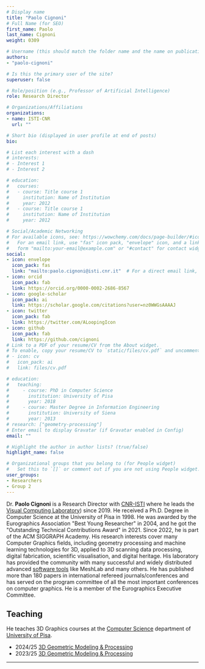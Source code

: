 ```yaml
---
# Display name
title: "Paolo Cignoni"
# Full Name (for SEO)
first_name: Paolo
last_name: Cignoni
weight: 0309

# Username (this should match the folder name and the name on publications)
authors:
- "paolo-cignoni"

# Is this the primary user of the site?
superuser: false

# Role/position (e.g., Professor of Artificial Intelligence)
role: Research Director

# Organizations/Affiliations
organizations:
- name: ISTI-CNR
  url: ""

# Short bio (displayed in user profile at end of posts)
bio: 

# List each interest with a dash
# interests:
# - Interest 1
# - Interest 2

# education:
#   courses:
#   - course: Title course 1
#     institution: Name of Institution
#     year: 2012
#   - course: Title course 1
#     institution: Name of Institution
#     year: 2012

# Social/Academic Networking
# For available icons, see: https://wowchemy.com/docs/page-builder/#icons
#   For an email link, use "fas" icon pack, "envelope" icon, and a link in the
#   form "mailto:your-email@example.com" or "#contact" for contact widget.
social:
- icon: envelope
  icon_pack: fas
  link: "mailto:paolo.cignoni@isti.cnr.it"  # For a direct email link, use "mailto:test@example.org".
- icon: orcid
  icon_pack: fab
  link: https://orcid.org/0000-0002-2686-8567
- icon: google-scholar
  icon_pack: ai
  link: https://scholar.google.com/citations?user=nz0WWGsAAAAJ
- icon: twitter
  icon_pack: fab
  link: https://twitter.com/ALoopingIcon
- icon: github
  icon_pack: fab
  link: https://github.com/cignoni
# Link to a PDF of your resume/CV from the About widget.
# To enable, copy your resume/CV to `static/files/cv.pdf` and uncomment the lines below.
# - icon: cv
#   icon_pack: ai
#   link: files/cv.pdf

# education:
#   teaching:
#     - course: PhD in Computer Science
#       institution: University of Pisa
#       year: 2018
#     - course: Master Degree in Information Engineering
#       institution: University of Siena
#       year: 2013
# research: ["geometry-processing"]
# Enter email to display Gravatar (if Gravatar enabled in Config)
email: ""

# Highlight the author in author lists? (true/false)
highlight_name: false

# Organizational groups that you belong to (for People widget)
#   Set this to `[]` or comment out if you are not using People widget.
user_groups:
- Researchers
- Group 2
---
```


Dr. **Paolo Cignoni** is a Research Director with [CNR-ISTI](https://www.isti.cnr.it) where he leads the [Visual Computing Laboratory](https://vcg.isti.cnr.it)) since 2019. He received a Ph.D. Degree in Computer Science at the University of Pisa in 1998. He was awarded by the Eurographics Association "Best Young Researcher" in 2004, and he got the "Outstanding Technical Contributions Award" in 2021. Since 2022, he is part of the ACM SIGGRAPH Academy. His research interests cover many Computer Graphics fields, including geometry processing and machine learning technologies for 3D, applied to 3D scanning data processing, digital fabrication, scientific visualisation, and digital heritage.
His laboratory has provided the community with many successful and widely distributed advanced [software tools](/software) like MeshLab and many others. He has published more than 180 papers in international refereed journals/conferences and has served on the program committee of all the most important conferences on computer graphics. He is a member of the Eurographics Executive Committee.
## Teaching

He teaches 3D Graphics courses at the [Computer Science](http://www.di.unipi.it) department of [University of Pisa](http://www.unipi.it). 
* 2024/25 [3D Geometric Modeling & Processing](https://vcg.isti.cnr.it/~cignoni/GMP2425/index.html)
* 2023/25 [3D Geometric Modeling & Processing](https://vcg.isti.cnr.it/~cignoni/GMP2324/index.html)


---

